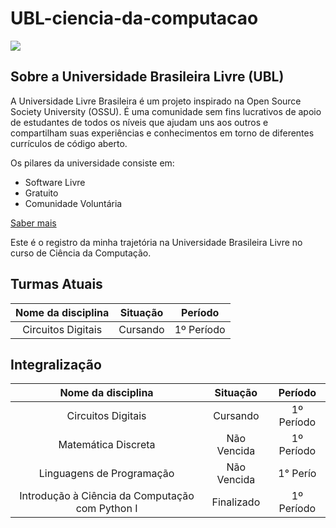 # UBL-ciencia-da-computacao

<img src = "https://github.com/Universidade-Livre/universidade-livre.github.io/raw/main/docs/imgs/meta/meta-twtbanner.jpg?raw=true" border = 0> 

## Sobre a Universidade Brasileira Livre (UBL)

A Universidade Livre Brasileira é um projeto inspirado na Open Source Society University (OSSU). É uma comunidade sem fins lucrativos de apoio de estudantes de todos os níveis que ajudam uns aos outros e compartilham suas experiências e conhecimentos em torno de diferentes currículos de código aberto. 

Os pilares da universidade consiste em: 

- Software Livre
- Gratuito
- Comunidade Voluntária

[Saber mais](https://ulivre.dev/)

Este é o registro da minha trajetória na Universidade Brasileira Livre no curso de Ciência da Computação.

## Turmas Atuais

|Nome da disciplina|Situação|Período|
|:--:|:--:|:--:|
|Circuitos Digitais|Cursando |1º Período|



## Integralização 

|Nome da disciplina|Situação|Período|
|:--:|:--:|:--:|
|Circuitos Digitais|Cursando |1º Período|
|Matemática Discreta|Não Vencida|1º Período|
|Linguagens de Programação|Não Vencida|1° Perío|Introdução à Ciência da Computação com Python I|Cursando|1º Período|
|Introdução à Ciência da Computação com Python I|Finalizado|1º Período|

